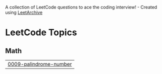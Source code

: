 A collection of LeetCode questions to ace the coding interview! - Created using [LeetArchive](https://github.com/anujlunawat/LeetArchive)


<!---LeetCode Topics Start-->
# LeetCode Topics
## Math
|  |
| ------- |
| [0009-palindrome-number](https://github.com/tanyadobreva/LeetCodeAlgorithmsExercises/tree/main/LeetCode/0009-palindrome-number) |
<!---LeetCode Topics End-->